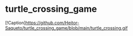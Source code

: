 # turtle_crossing_game
[!Caption]https://github.com/Heitor-Saqueto/turtle_crossing_game/blob/main/turtle_crossing.gif

